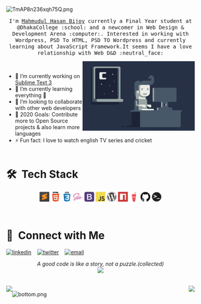 ![TmAP8n236xqh75Q.png](https://i.loli.net/2020/07/13/OiwrC2KRZNPA9cJ.png)
<br>
<p align="center">
  <samp>
    I'm <a href="https://dev-mhbportfolio.pantheonsite.io/">Mahmudul Hasan Bijoy</a> currently a Final Year student at @DhakaCollege :school: </a> and a newcomer in Web Design & Development  Arena :computer:. Interested in working with Wordpress, PSD To HTML, PSD TO Wordpress and currently learning about JavaScript Framework.It seems I have a love relationship with Web D&D :neutral_face:
  </samp>
</p>

<img alt="Night Coding" src="https://raw.githubusercontent.com/AVS1508/AVS1508/master/assets/Night-Coding.gif" align="right"/><br>
 - 🔭 I’m currently working on <a href="https://www.sublimetext.com/">Sublime Text 3</a>
 - 🌱 I’m currently learning everything 🤣
 - 👯 I’m looking to collaborate with other web developers
 - 🥅 2020 Goals: Contribute more to Open Source projects & also learn more languages
 - ⚡ Fun fact: I love to watch english TV series and cricket <br> <br>

# 🛠 &nbsp;Tech Stack
<p align="center">
<img alt="sublime" width="26px" src="https://raw.githubusercontent.com/github/explore/80688e429a7d4ef2fca1e82350fe8e3517d3494d/topics/sublime-text/sublime-text.png"/>
<img alt="HTML5" width="26px" src="https://raw.githubusercontent.com/github/explore/80688e429a7d4ef2fca1e82350fe8e3517d3494d/topics/html/html.png"/>
<img alt="CSS3" width="26px" src="https://raw.githubusercontent.com/github/explore/80688e429a7d4ef2fca1e82350fe8e3517d3494d/topics/css/css.png"/>
<img alt="Sass" width="26px" src="https://raw.githubusercontent.com/github/explore/80688e429a7d4ef2fca1e82350fe8e3517d3494d/topics/sass/sass.png" />
<img alt="Bootstrap" width="26px" src="https://raw.githubusercontent.com/github/explore/80688e429a7d4ef2fca1e82350fe8e3517d3494d/topics/bootstrap/bootstrap.png"/>
<img alt="JavaScript" width="26px" src="https://raw.githubusercontent.com/github/explore/80688e429a7d4ef2fca1e82350fe8e3517d3494d/topics/javascript/javascript.png"/>
<img alt="wordpress" width="26px" src="https://raw.githubusercontent.com/github/explore/80688e429a7d4ef2fca1e82350fe8e3517d3494d/topics/wordpress/wordpress.png"/>
<img alt="npm" width="26px" src="https://raw.githubusercontent.com/github/explore/80688e429a7d4ef2fca1e82350fe8e3517d3494d/topics/npm/npm.png"/>
  <img alt="gulp" width="26px" src="https://raw.githubusercontent.com/github/explore/80688e429a7d4ef2fca1e82350fe8e3517d3494d/topics/gulp/gulp.png"/>
<img alt="GitHub" width="26px" src="https://raw.githubusercontent.com/github/explore/78df643247d429f6cc873026c0622819ad797942/topics/github/github.png" />
<img alt="Terminal" width="26px" src="https://raw.githubusercontent.com/github/explore/80688e429a7d4ef2fca1e82350fe8e3517d3494d/topics/terminal/terminal.png"/>
</p>
<br>

# 🤝 &nbsp;Connect with Me
  [![linkedin](https://user-images.githubusercontent.com/25087769/87172072-530a5080-c2dc-11ea-8e2c-8ee4dbf3394b.png)](https://www.linkedin.com/in/mhbijoy007/) &nbsp;&nbsp;
  [![twitter](https://user-images.githubusercontent.com/25087769/87172407-de83e180-c2dc-11ea-9479-a894758266c3.png)](https://twitter.com/bijoyhasan6) &nbsp;&nbsp;
  [![email](https://user-images.githubusercontent.com/25087769/87174308-a4680f00-c2df-11ea-90b0-5fa1fa76d2f1.png)](https://mail.google.com/mail/u/0/) &nbsp;
<br>

<p align="center">
  <i>A good code is like a story, not a puzzle.(collected)</i><br/>
<img src="https://visitor-badge.glitch.me/badge?page_id=mahmudul-hasan-bijoy.mahmudul-hasan-bijoy"/>
</p>
<br>

<a href="https://github.com/anuraghazra/github-readme-stats">
  <img align="right" src="https://github-readme-stats.vercel.app/api?username=mahmudul-hasan-bijoy&show_icons=true&theme=vue&hide=contribs,issues" />
  <img align="left" src="https://github-readme-stats.vercel.app/api/top-langs/?username=mahmudul-hasan-bijoy&layout=compact&theme=vue" />
</a>

![bottom.png](https://i.loli.net/2020/07/12/b3grZD6LFseGuUP.png)
